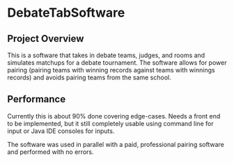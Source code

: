 # DebateTabSoftware

## Project Overview
This is a software that takes in debate teams, judges, and rooms and simulates matchups for a debate tournament. The software allows for power pairing (pairing teams with winning records against teams with winnings records) and avoids pairing teams from the same school. 

## Performance
Currently this is about 90% done covering edge-cases. Needs a front end to be implemented, but it still completely usable using command line for input or Java IDE consoles for inputs. 

The software was used in parallel with a paid, professional pairing software and performed with no errors. 

